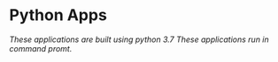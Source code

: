 # Python Apps

_These applications are built using python 3.7_
_These applications run in command promt._
